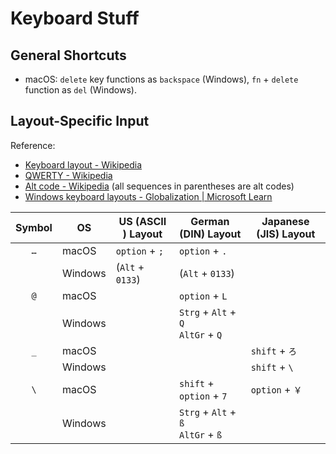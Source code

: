 # Keyboard Stuff

## General Shortcuts

- macOS: `delete` key functions as `backspace` (Windows), `fn` + `delete` function as `del` (Windows).

## Layout-Specific Input

Reference: 

- [Keyboard layout - Wikipedia](https://en.wikipedia.org/wiki/Keyboard_layout)
- [QWERTY - Wikipedia](https://en.wikipedia.org/wiki/QWERTY)
- [Alt code - Wikipedia](https://en.wikipedia.org/wiki/Alt_code) (all sequences in parentheses are alt codes)
- [Windows keyboard layouts - Globalization | Microsoft Learn](https://learn.microsoft.com/en-us/globalization/windows-keyboard-layouts)

| Symbol | OS | US \(ASCII \) Layout | German \(DIN\) Layout                | Japanese \(JIS\) Layout |
|:---:|---------|-------------------|---------------------------------------|-----------------|
| `…` | macOS   | `option` + `;`    | `option` + `.`                        |                 |
|     | Windows | \(`Alt` + `0133`\)| \(`Alt` + `0133`\)                    |                 |
| `@` | macOS   |                   | `option` + `L`                        |                 |
|     | Windows |                   | `Strg` + `Alt` + `Q`<br>`AltGr` + `Q` |                 |
| `_` | macOS   |                   |                                       | `shift` + `ろ`  |
|     | Windows |                   |                                       | `shift` + `\`   |
| `\` | macOS   |                   | `shift` + `option` + `7`              | `option` + `￥` |
|     | Windows |                   | `Strg` + `Alt` + `ß`<br>`AltGr` + `ß` |                 |
